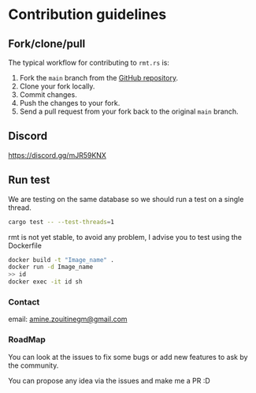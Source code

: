 # Contribution guidelines


## Fork/clone/pull

The typical workflow for contributing to `rmt.rs` is:

1. Fork the `main` branch from the [GitHub repository](https://github.com/AmineZouitine/rmt.rs).
2. Clone your fork locally.
3. Commit changes.
4. Push the changes to your fork.
5. Send a pull request from your fork back to the original `main` branch.
## Discord
https://discord.gg/mJR59KNX
## Run test
We are testing on the same database so we should run a test on a single thread.
```sh
cargo test -- --test-threads=1
```
rmt is not yet stable, to avoid any problem, I advise you to test using the Dockerfile

```sh
docker build -t "Image_name" .
docker run -d Image_name 
>> id
docker exec -it id sh
```

### Contact
email: amine.zouitinegm@gmail.com

### RoadMap

You can look at the issues to fix some bugs or add new features to ask by the community. 

You can propose any idea via the issues and make me a PR :D 


